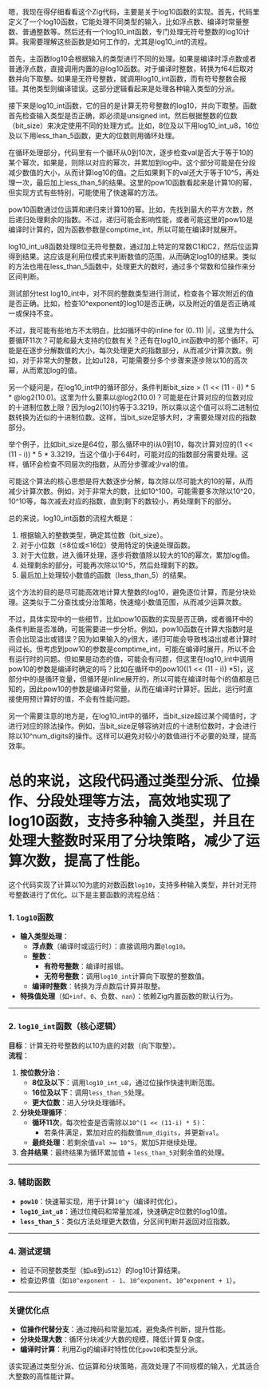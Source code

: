 嗯，我现在得仔细看看这个Zig代码，主要是关于log10函数的实现。首先，代码里定义了一个log10函数，它能处理不同类型的输入，比如浮点数、编译时常量整数、普通整数等。然后还有一个log10_int函数，专门处理无符号整数的log10计算。我需要理解这些函数是如何工作的，尤其是log10_int的流程。

首先，主函数log10会根据输入的类型进行不同的处理。如果是编译时浮点数或者普通浮点数，直接调用内置的@log10函数。对于编译时整数，转换为f64后取对数并向下取整。如果是无符号整数，就调用log10_int函数，而有符号整数会报错。其他类型则编译错误。这部分逻辑看起来是处理各种输入类型的分派。

接下来是log10_int函数，它的目的是计算无符号整数的log10，并向下取整。函数首先检查输入类型是否正确，即必须是unsigned int。然后根据整数的位数（bit_size）来决定使用不同的处理方式。比如，8位及以下用log10_int_u8，16位及以下用less_than_5函数，更大的位数则用循环处理。

在循环处理部分，代码里有一个循环从0到10次，逐步检查val是否大于等于10的某个幂次，如果是，则除以对应的幂次，并累加到log中。这个部分可能是在分段减少数值的大小，从而计算log10的值。之后如果剩下的val还大于等于10^5，再处理一次，最后加上less_than_5的结果。这里的pow10函数看起来是计算10的幂，但实现方式有些特别，可能使用了快速幂的方法。

pow10函数通过位运算和递归来计算10的幂。比如，先找到最大的平方次数，然后递归处理剩余的指数。不过，递归可能会影响性能，或者可能这里的pow10是编译时计算的，因为函数参数是comptime_int，所以可能在编译时就展开。

log10_int_u8函数处理8位无符号整数，通过加上特定的常数C1和C2，然后位运算得到结果。这应该是利用位模式来判断数值的范围，从而确定log10的结果。类似的方法也用在less_than_5函数中，处理更大的数时，通过多个常数和位操作来分区间判断。

测试部分test log10_int中，对不同的整数类型进行测试，检查各个幂次附近的值是否正确。比如，检查10^exponent的log10是否正确，以及附近的值是否正确减一或保持不变。

不过，我可能有些地方不太明白，比如循环中的inline for (0..11) |i|，这里为什么要循环11次？可能和最大支持的位数有关？还有在log10_int函数中的那个循环，可能是在逐步分解数值的大小，每次处理更大的指数部分，从而减少计算次数。例如，对于非常大的整数，比如u128，可能需要分多个步骤来逐步除以10的高次幂，从而累加log的值。

另一个疑问是，在log10_int中的循环部分，条件判断bit_size > (1 << (11 - i)) * 5 * @log2(10.0)。这里为什么要乘以@log2(10.0)？可能是在计算对应的位数对应的十进制位数上限？因为log2(10)约等于3.3219，所以乘以这个值可以将二进制位数转换为近似的十进制位数。这样，当bit_size足够大时，才需要处理对应的指数部分。

举个例子，比如bit_size是64位，那么循环中的i从0到10，每次计算对应的(1 << (11 - i)) * 5 * 3.3219，当这个值小于64时，可能对应的指数部分需要处理。这样，循环会检查不同层次的指数，从而分步骤减少val的值。

可能这个算法的核心思想是将大数逐步分解，每次除以尽可能大的10的幂，从而减少计算次数。例如，对于非常大的数，比如10^100，可能需要多次除以10^20，10^10等，每次减去对应的指数，直到剩下的数较小，再处理剩下的部分。

总的来说，log10_int函数的流程大概是：

1. 根据输入的整数类型，确定其位数（bit_size）。
2. 对于小位数（≤8位或≤16位）使用特定的快速处理函数。
3. 对于大位数，进入循环处理，逐步将数值除以较大的10的幂次，累加log值。
4. 处理剩余的部分，可能再次除以10^5，然后处理剩下的数。
5. 最后加上处理较小数值的函数（less_than_5）的结果。

这个方法的目的是尽可能高效地计算大整数的log10，避免逐位计算，而是分块处理。这类似于二分查找或分治策略，快速缩小数值范围，从而减少运算次数。

不过，具体实现中的一些细节，比如pow10函数的实现是否正确，或者循环中的条件判断是否准确，可能需要进一步分析。例如，pow10函数在计算大指数时是否会出现溢出或错误？因为如果输入的y很大，递归可能会导致栈溢出或者计算时间过长。但考虑到pow10的参数是comptime_int，可能在编译时展开，所以不会有运行时的问题。但如果是动态的值，可能会有问题，但这里在log10_int中调用pow10的参数是编译时确定的吗？比如在循环中的pow10((1 << (11 - i)) *5)，这部分中的i是循环变量，但循环是inline展开的，所以可能在编译时每个i的值都是已知的，因此pow10的参数是编译时常量，从而在编译时计算好。因此，运行时直接使用预计算好的值，不会有性能问题。

另一个需要注意的地方是，在log10_int中的循环，当bit_size超过某个阈值时，才进行对应的除法操作。例如，当bit_size足够容纳对应的十进制位数时，才会进行除以10^num_digits的操作。这样可以避免对较小的数值进行不必要的处理，提高效率。

总的来说，这段代码通过类型分派、位操作、分段处理等方法，高效地实现了log10函数，支持多种输入类型，并且在处理大整数时采用了分块策略，减少了运算次数，提高了性能。
================================================
这个代码实现了计算以10为底的对数函数`log10`，支持多种输入类型，并针对无符号整数进行了优化。以下是主要函数的流程总结：

### 1. **`log10`函数**  
   - **输入类型处理**：  
     - **浮点数**（编译时或运行时）：直接调用内置`@log10`。  
     - **整数**：  
       - **有符号整数**：编译时报错。  
       - **无符号整数**：调用`log10_int`计算向下取整的整数值。  
     - **编译时整数**：转换为浮点数后计算并取整。  
   - **特殊值处理**（如`+inf`、`0`、负数、`nan`）：依赖Zig内置函数的默认行为。

---

### 2. **`log10_int`函数（核心逻辑）**  
   **目标**：计算无符号整数的以10为底的对数（向下取整）。  
   **流程**：  
   1. **按位数分治**：  
      - **8位及以下**：调用`log10_int_u8`，通过位操作快速判断范围。  
      - **16位及以下**：调用`less_than_5`处理。  
      - **更大位数**：进入分块处理循环。  
   2. **分块处理循环**：  
      - **循环11次**，每次检查是否需除以`10^(1 << (11-i) * 5)`：  
        - 若条件满足，累加对应的指数值`num_digits`，并更新`val`。  
      - **最终处理**：若剩余值`val >= 10^5`，累加5并继续处理。  
   3. **合并结果**：最终结果为循环累加值 + `less_than_5`对剩余值的处理。  

---

### 3. **辅助函数**  
   - **`pow10`**：快速幂实现，用于计算`10^y`（编译时优化）。  
   - **`log10_int_u8`**：通过位掩码和常量加减，快速确定8位数的log10值。  
   - **`less_than_5`**：类似方法处理更大数值，分区间判断并返回对应指数。  

---

### 4. **测试逻辑**  
   - 验证不同整数类型（如`u8`到`u512`）的log10计算结果。  
   - 检查边界值（如`10^exponent - 1`、`10^exponent`、`10^exponent + 1`）。  

---

### **关键优化点**  
- **位操作代替分支**：通过掩码和常量加减，避免条件判断，提升性能。  
- **分块处理大数**：循环分块减少大数的规模，降低计算复杂度。  
- **编译时计算**：利用Zig的编译时特性优化`pow10`和类型分派。  

该实现通过类型分派、位运算和分块策略，高效处理了不同规模的输入，尤其适合大整数的高性能计算。
